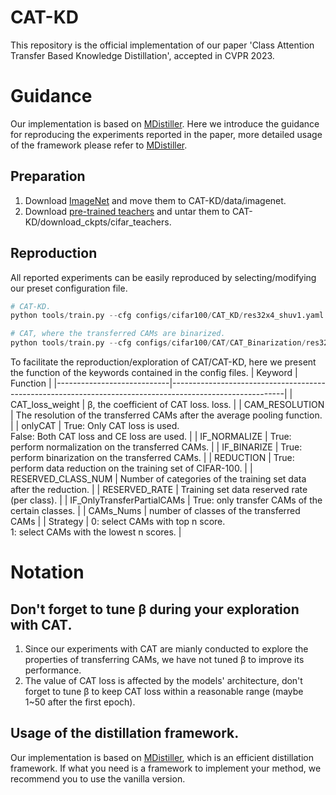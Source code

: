 # CAT-KD
This repository is the official implementation of our paper 'Class Attention Transfer Based Knowledge Distillation', accepted in CVPR 2023.
# Guidance
Our implementation is based on [MDistiller](https://github.com/megvii-research/mdistiller). Here we introduce the guidance for reproducing the experiments reported in the paper, more detailed usage of the framework please refer to [MDistiller](https://github.com/megvii-research/mdistiller).

## Preparation
1. Download [ImageNet](https://image-net.org/) and move them to CAT-KD/data/imagenet.
2. Download [pre-trained teachers](https://github.com/megvii-research/mdistiller/releases/tag/checkpoints) and untar them to CAT-KD/download_ckpts/cifar_teachers.

## Reproduction
All reported experiments can be easily reproduced by selecting/modifying our preset configuration file.
``` python
# CAT-KD.
python tools/train.py --cfg configs/cifar100/CAT_KD/res32x4_shuv1.yaml

# CAT, where the transferred CAMs are binarized.
python tools/train.py --cfg configs/cifar100/CAT/CAT_Binarization/res32x4_res32x4.yaml
```
To facilitate the reproduction/exploration of CAT/CAT-KD, here we present the function of the keywords contained in the config files.
| Keyword                    | Function                                                                                                 |
|----------------------------|----------------------------------------------------------------------------------------------------------|
| CAT_loss_weight            | β, the coefficient of CAT loss. loss.                                                 |
| CAM_RESOLUTION             | The resolution of the transferred CAMs after the average pooling function.                               |
| onlyCAT                    | True: Only CAT loss is used.<br>False: Both CAT loss and CE loss are used. |
| IF_NORMALIZE               | True: perform normalization on the transferred CAMs.                                                     |
| IF_BINARIZE                | True: perform binarization on the transferred CAMs.                                                      |
| REDUCTION                  | True: perform data reduction on the training set of CIFAR-100.                                           |
| RESERVED_CLASS_NUM         | Number of categories of the training set data after the reduction.                                       |
| RESERVED_RATE              | Training set data reserved rate (per class).                                                             |
| IF_OnlyTransferPartialCAMs | True: only transfer CAMs of the certain classes.                                                         |
| CAMs_Nums                  | number of classes of the transferred CAMs                                                                |
| Strategy                   | 0: select CAMs with top n score.<br>1: select CAMs with the lowest n scores.                                |
# Notation
## Don't forget to tune β during your exploration with CAT.
1. Since our experiments with CAT are mianly conducted to explore the properties of transferring CAMs, we have not tuned β to improve its performance.
2. The value of CAT loss is affected by the models' architecture, don't forget to tune β to keep CAT loss within a reasonable range (maybe 1~50 after the first epoch).
## Usage of the distillation framework.
Our implementation is based on [MDistiller](https://github.com/megvii-research/mdistiller), which is an efficient distillation framework. If what you need is a framework to implement your method, we recommend you to use the vanilla version.
